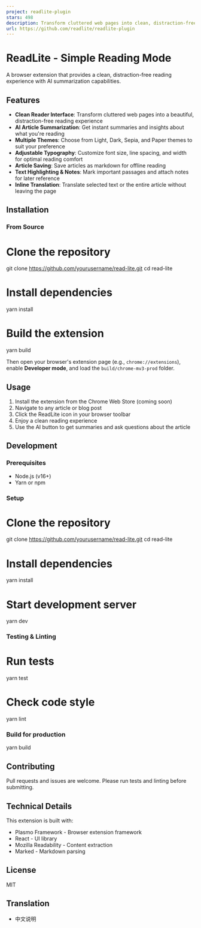 ```yaml
---
project: readlite-plugin
stars: 498
description: Transform cluttered web pages into clean, distraction-free reading experiences with customizable themes, fonts and multilingual support.
url: https://github.com/readlite/readlite-plugin
---
```


ReadLite - Simple Reading Mode
==============================

A browser extension that provides a clean, distraction-free reading experience with AI summarization capabilities.

Features
--------

-   **Clean Reader Interface**: Transform cluttered web pages into a beautiful, distraction-free reading experience
-   **AI Article Summarization**: Get instant summaries and insights about what you're reading
-   **Multiple Themes**: Choose from Light, Dark, Sepia, and Paper themes to suit your preference
-   **Adjustable Typography**: Customize font size, line spacing, and width for optimal reading comfort
-   **Article Saving**: Save articles as markdown for offline reading
-   **Text Highlighting & Notes**: Mark important passages and attach notes for later reference
-   **Inline Translation**: Translate selected text or the entire article without leaving the page

Installation
------------

### From Source

# Clone the repository
git clone https://github.com/yourusername/read-lite.git
cd read-lite

# Install dependencies
yarn install

# Build the extension
yarn build

Then open your browser's extension page (e.g., `chrome://extensions`), enable **Developer mode**, and load the `build/chrome-mv3-prod` folder.

Usage
-----

1.  Install the extension from the Chrome Web Store (coming soon)
2.  Navigate to any article or blog post
3.  Click the ReadLite icon in your browser toolbar
4.  Enjoy a clean reading experience
5.  Use the AI button to get summaries and ask questions about the article

Development
-----------

### Prerequisites

-   Node.js (v16+)
-   Yarn or npm

### Setup

# Clone the repository
git clone https://github.com/yourusername/read-lite.git
cd read-lite

# Install dependencies
yarn install

# Start development server
yarn dev

### Testing & Linting

# Run tests
yarn test

# Check code style
yarn lint

### Build for production

yarn build

Contributing
------------

Pull requests and issues are welcome. Please run tests and linting before submitting.

Technical Details
-----------------

This extension is built with:

-   Plasmo Framework - Browser extension framework
-   React - UI library
-   Mozilla Readability - Content extraction
-   Marked - Markdown parsing

License
-------

MIT

Translation
-----------

-   中文说明
